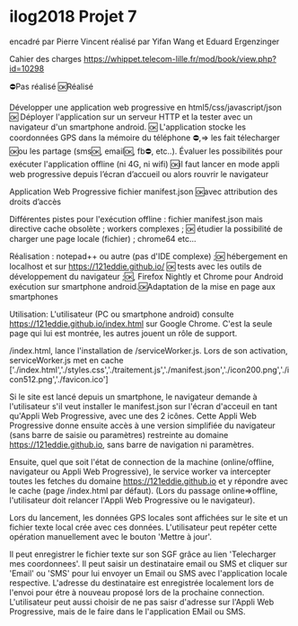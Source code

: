 # ilog2018 Projet 7
encadré par Pierre Vincent
réalisé par Yifan Wang et Eduard Ergenzinger

Cahier des charges https://whippet.telecom-lille.fr/mod/book/view.php?id=10298
 
⛔Pas réalisé
🆗Réalisé

Développer une application web progressive en html5/css/javascript/json  🆗
Déployer l'application sur un serveur HTTP et la tester avec un navigateur d'un smartphone android. 🆗
L'application stocke les coordonnées GPS dans la mémoire du téléphone ⛔,=> les fait télecharger 🆗ou les partage (sms🆗, email🆗, fb⛔, etc..).
Évaluer les possibilités pour exécuter l'application offline (ni 4G, ni wifi) 🆗il faut lancer en mode appli web progressive depuis l’écran d’accueil ou alors rouvrir le navigateur

Application Web Progressive
fichier manifest.json 🆗avec attribution des droits d’accès

Différentes pistes pour l'exécution offline :
fichier manifest.json mais directive cache obsolète ;
workers complexes ; 🆗
étudier la possibilité de charger une page locale (fichier) ;
chrome64 etc...

Réalisation :
notepad++ ou autre (pas d'IDE complexe) ;🆗
hébergement en localhost et sur https://121eddie.github.io/  🆗
tests avec les outils de développement du navigateur ;🆗, Firefox Nightly et Chrome pour Android
exécution sur smartphone android.🆗Adaptation de la mise en page aux smartphones




Utilisation:
L'utilisateur (PC ou smartphone android) consulte https://121eddie.github.io/index.html sur Google Chrome. C'est la seule page qui lui est montrée, les autres jouent un rôle de support.

/index.html, lance l'installation de /serviceWorker.js.
Lors de son activation, serviceWorker.js met en cache ['./index.html','./styles.css','./traitement.js','./manifest.json','./icon200.png','./icon512.png','./favicon.ico']

Si le site est lancé depuis un smartphone, le navigateur demande à l'utilisateur s'il veut installer le manifest.json sur l'écran d'acceuil en tant qu'Appli Web Progressive, avec une des 2 icônes. 
Cette Appli Web Progressive donne ensuite accès à une version simplifiée du navigateur (sans barre de saisie ou paramètres) restreinte au domaine https://121eddie.github.io, sans barre de navigation ni paramètres. 

Ensuite, quel que soit l'état de connection de la machine (online/offline, navigateur ou Appli Web Progressive), le service worker va intercepter toutes les fetches du domaine https://121eddie.github.io et y répondre avec le cache (page /index.html par défaut). (Lors du passage online=>offline, l'utilisateur doit relancer l'Appli Web Progressive ou le navigateur).


Lors du lancement, les données GPS locales sont affichées sur le site et un fichier texte local crée avec ces données.
L'utilisateur peut repéter cette opération manuellement avec le bouton 'Mettre à jour'.

Il peut enregistrer le fichier texte sur son SGF grâce au lien 'Telecharger mes coordonnees'.
Il peut saisir un destinataire email ou SMS et cliquer sur 'Email' ou 'SMS' pour lui envoyer un Email ou SMS avec l'application locale respective.
L'adresse du destinataire est enregistrée localement lors de l'envoi pour étre à nouveau proposé lors de la prochaine connection.
L'utilisateur peut aussi choisir de ne pas saisr d'adresse sur l'Appli Web Progressive, mais de le faire dans le l'application EMail ou SMS.
